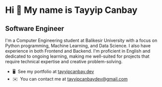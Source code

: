Hi 👋 My name is Tayyip Canbay
==============================

Software Engineer
-----------------

I'm a Computer Engineering student at Balikesir University with a focus on Python programming, Machine Learning, and Data Science. I also have experience in both Frontend and Backend. I'm proficient in English and dedicated to ongoing learning, making me well-suited for projects that require technical expertise and creative problem-solving.

*   🖥️  See my portfolio at [tayyipcanbay.dev](http://www.tayyipcanbay.dev)
*   ✉️  You can contact me at [tayyipcanbaydev@gmail.com](mailto:tayyipcanbaydev@gmail.com)
